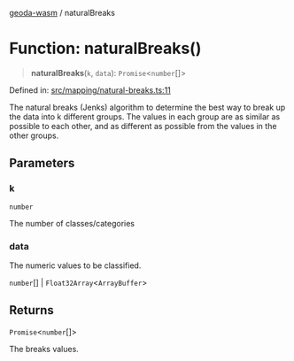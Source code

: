 [geoda-wasm](../globals.md) / naturalBreaks

# Function: naturalBreaks()

> **naturalBreaks**(`k`, `data`): `Promise`\<`number`[]\>

Defined in: [src/mapping/natural-breaks.ts:11](https://github.com/GeoDaCenter/geoda-lib/blob/92ce80b2e81e5a6276ad0890a9a8fe638734b201/src/js/src/mapping/natural-breaks.ts#L11)

The natural breaks (Jenks) algorithm to determine the best way to break up the data into k different groups.
The values in each group are as similar as possible to each other, and as different as possible from the values in the other groups.

## Parameters

### k

`number`

The number of classes/categories

### data

The numeric values to be classified.

`number`[] | `Float32Array`\<`ArrayBuffer`\>

## Returns

`Promise`\<`number`[]\>

The breaks values.
